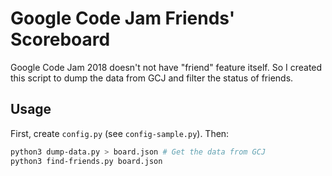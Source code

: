 # Google Code Jam Friends' Scoreboard

Google Code Jam 2018 doesn't not have "friend" feature itself. So I created this script to dump the data from GCJ and filter the status of friends.

## Usage

First, create `config.py` (see `config-sample.py`). Then:
```bash
python3 dump-data.py > board.json # Get the data from GCJ
python3 find-friends.py board.json
```

